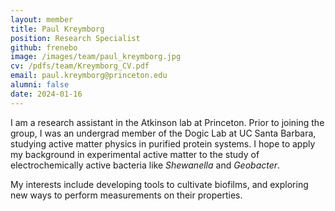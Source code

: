 ```yaml
---
layout: member
title: Paul Kreymborg
position: Research Specialist
github: frenebo
image: /images/team/paul_kreymborg.jpg
cv: /pdfs/team/Kreymborg_CV.pdf
email: paul.kreymborg@princeton.edu
alumni: false
date: 2024-01-16
---
```


I am a research assistant in the Atkinson lab at Princeton. Prior to joining the group, I was an undergrad member of the Dogic Lab at UC Santa Barbara, studying active matter physics in purified protein systems. I hope to apply my background in experimental active matter to the study of electrochemically active bacteria like *Shewanella* and *Geobacter*.

My interests include developing tools to cultivate biofilms, and exploring new ways to perform measurements on their properties.

